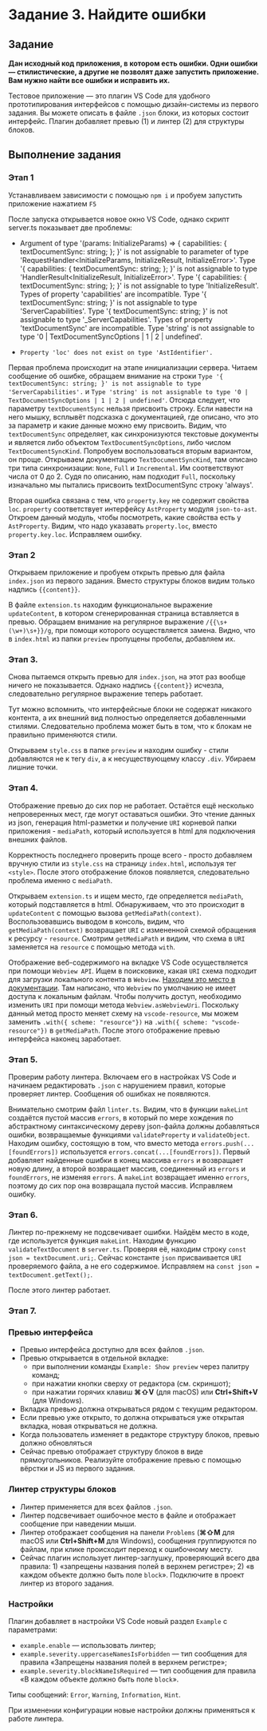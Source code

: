 # Задание 3. Найдите ошибки


## Задание

**Дан исходный код приложения, в котором есть ошибки. Одни ошибки — стилистические, а другие не позволят даже запустить приложение. Вам нужно найти все ошибки и исправить их.**

Тестовое приложение — это плагин VS Code для удобного прототипирования интерфейсов с помощью дизайн-системы из первого задания. Вы можете описать в файле `.json` блоки, из которых состоит интерфейс. Плагин добавляет превью (1) и линтер (2) для структуры блоков.

## Выполнение задания

### Этап 1 

Устанавливаем зависимости с помощью `npm i` и пробуем запустить приложение нажатием `F5`

После запуска открывается новое окно VS Code, однако скрипт server.ts показывает две проблемы:
*    Argument of type '(params: InitializeParams) => { capabilities: { textDocumentSync: string; }; }' is not assignable to parameter of type 'RequestHandler<InitializeParams, InitializeResult, InitializeError>'.
    Type '{ capabilities: { textDocumentSync: string; }; }' is not assignable to type 'HandlerResult<InitializeResult, InitializeError>'.
        Type '{ capabilities: { textDocumentSync: string; }; }' is not assignable to type 'InitializeResult'.
            Types of property 'capabilities' are incompatible.
                Type '{ textDocumentSync: string; }' is not assignable to type 'ServerCapabilities'.
                    Type '{ textDocumentSync: string; }' is not assignable to type '_ServerCapabilities'.
                        Types of property 'textDocumentSync' are incompatible.
                            Type 'string' is not assignable to type '0 | TextDocumentSyncOptions | 1 | 2 | undefined'.

* `Property 'loc' does not exist on type 'AstIdentifier'.`

Первая проблема происходит на этапе инициализации сервера. Читаем сообщение об ошибке, обращаем внимание на строки `Type '{ textDocumentSync: string; }' is not assignable to type 'ServerCapabilities'.` и `Type 'string' is not assignable to type '0 | TextDocumentSyncOptions | 1 | 2 | undefined'`. Отсюда следует, что параметру `textDocumentSync` нельзя присвоить строку. Если навести на него мышку, всплывёт подсказка с документацией, где описано, что это за параметр и какие данные можно ему присвоить. Видим, что `textDocumentSync` определяет, как синхронизуются текстовые документы и является либо объектом `TextDocumentSyncOptions`, либо числом `TextDocumentSyncKind`. Попробуем воспользоваться вторым вариантом, он проще. Открываем документацию `TextDocumentSyncKind`, там описано три типа синхронизации: `None`, `Full` и `Incremental`. Им соответствуют числа от 0 до 2. Судя по описанию, нам подходит `Full`, поскольку изначально мы пытались присвоить textDocumentSync строку 'always'.

Вторая ошибка связана с тем, что `property.key` не содержит свойства `loc`. `property` соответствует интерфейсу `AstProperty` модуля `json-to-ast`. Откроем данный модуль, чтобы посмотреть, какие свойства есть у `AstProperty`. Видим, что надо указавать `property.loc`, вместо `property.key.loc`. Исправляем ошибку.

### Этап 2

Открываем приложение и пробуем открыть превью для файла `index.json` из первого задания. Вместо структуры блоков видим только надпись `{{content}}`.

В файле `extension.ts` находим функциональное выражение `updateContent`, в котором сгенерированная страница вставляется в превью. Обращаем внимание на регулярное выражение `/{{\s+(\w+)\s+}}/g`, при помощи которого осуществляется замена. Видно, что в `index.html` из папки `preview` пропущены пробелы, добавляем их.

### Этап 3.

Снова пытаемся открыть превью для `index.json`, на этот раз вообще ничего не показывается. Однако надпись `{{content}}` исчезла, следовательно регулярное выражение теперь работает.

Тут можно вспомнить, что интерфейсные блоки не содержат никакого контента, а их внешний вид полностью определяется добавленными стилями. Следовательно проблема может быть в том, что к блокам не правильно применяются стили.

Открываем `style.css` в папке `preview` и находим ошибку - стили добавляются не к тегу `div`, а к несуществующему классу `.div`. Убираем лишние точки.

### Этап 4.

Отображение превью до сих пор не работает. Остаётся ещё несколько непроверенных мест, где могут оставаться ошибки. Это чтение данных из json, генерация html-разметки и получение `URI` корневой папки приложения - `mediaPath`, который используется в html для подключения внешних файлов.

Корректность последнего проверить проще всего - просто добавляем вручную стили из `style.css` на страницу `index.html`, используя тег `<style>`. После этого отображение блоков появляется, следовательно проблема именно с `mediaPath`.

Открываем `extension.ts` и ищем место, где определяется `mediaPath`, который подставляется в html. Обнаруживаем, что это происходит в `updateContent` с помощью вызова `getMediaPath(context)`. Воспользовавшись выводом в консоль, видим, что `getMediaPath(context)` возвращает `URI` с измененной схемой обращения к ресурсу - `resource`. Смотрим `getMediaPath` и видим, что схема в `URI` заменяется на `resource` с помощью метода `with`.

Отображение веб-содержимого на вкладке VS Code осуществляется при помощи `Webview API`. Ищем в поисковике, какая `URI` схема подходит для загрузки локального контента в `Webview`. [Находим это место в документации](https://code.visualstudio.com/api/extension-guides/webview#loading-local-content). Там написано, что `Webview` по умолчанию не имеет доступа к локальным файлам. Чтобы получить доступ, необходимо изменить `URI` при помощи метода `Webview.asWebviewUri`. Поскольку данный метод просто меняет схему на `vscode-resource`, мы можем заменить `.with({ scheme: "resource"})` на `.with({ scheme: "vscode-resource"})` в `getMediaPath`. После этого отображение превью интерфейса наконец заработает.

### Этап 5.

Проверим работу линтера. Включаем его в настройках VS Code и начинаем редактировать `.json` с нарушением правил, которые проверяет линтер. Сообщения об ошибках не появляются.

Внимательно смотрим файл `linter.ts`. Видим, что в функции `makeLint` создаётся пустой массив `errors`, в который по мере хождения по абстрактному синтаксическому дереву json-файла должны добавляться ошибки, возвращаемые функциями `validateProperty` и `validateObject`. Находим ошибку, состоящую в том, что вместо метода `errors.push(...[foundErrors])` используется `errors.concat(...[foundErrors])`. Первый добавляет найденные ошибки в конец массива `errors` и возвращает новую длину, а второй возвращает массив, соединенный из `errors` и `foundErrors`, не изменяя `errors`. А `makeLint` возвращает именно `errors`, поэтому до сих пор она возвращала пустой массив. Исправляем ошибку.

### Этап 6.

Линтер по-прежнему не подсвечивает ошибки. Найдём место в коде, где используется функция `makeLint`. Находим функцию `validateTextDocument` в `server.ts`. Проверяя её, находим строку `const json = textDocument.uri;`. Сейчас константе `json` присваивается `URI` проверяемого файла, а не его содержимое. Исправляем на `const json = textDocument.getText();`.

После этого линтер работает.

### Этап 7.


### Превью интерфейса

- Превью интерфейса доступно для всех файлов `.json`.
- Превью открывается в отдельной вкладке:
  - при выполнении команды `Example: Show preview` через палитру команд;
  - при нажатии кнопки сверху от редактора (см. скриншот);
  - при нажатии горячих клавиш **⌘⇧V** (для macOS) или **Ctrl+Shift+V** (для Windows).
- Вкладка превью должна открываться рядом с текущим редактором.
- Если превью уже открыто, то должна открываться уже открытая вкладка, новая открываться не должна.
- Когда пользователь изменяет в редакторе структуру блоков, превью должно обновляться
- Сейчас превью отображает структуру блоков в виде прямоугольников. Реализуйте отображение превью с помощью вёрстки и JS из первого задания.

### Линтер структуры блоков

- Линтер применяется для всех файлов `.json`.
- Линтер подсвечивает ошибочное место в файле и отображает сообщение при наведении мыши.
- Линтер отображает сообщения на панели `Problems` (**⌘⇧M** для macOS или **Ctrl+Shift+M** для Windows), сообщения группируются по файлам, при клике происходит переход к ошибочному месту.
- Сейчас плагин использует линтер-заглушку, проверяющий всего два правила: 1) «запрещены названия полей в верхнем регистре»; 2) «в каждом объекте должно быть поле `block`». Подключите в проект линтер из второго задания.

### Настройки

Плагин добавляет в настройки VS Code новый раздел `Example` с параметрами:

- `example.enable` — использовать линтер;
- `example.severity.uppercaseNamesIsForbidden` — тип сообщения для правила «Запрещены названия полей в верхнем регистре»;
- `example.severity.blockNameIsRequired` — тип сообщения для правила «В каждом объекте должно быть поле `block`».

Типы сообщений: `Error`, `Warning`, `Information`, `Hint`.

При изменении конфигурации новые настройки должны применяться к работе линтера.
